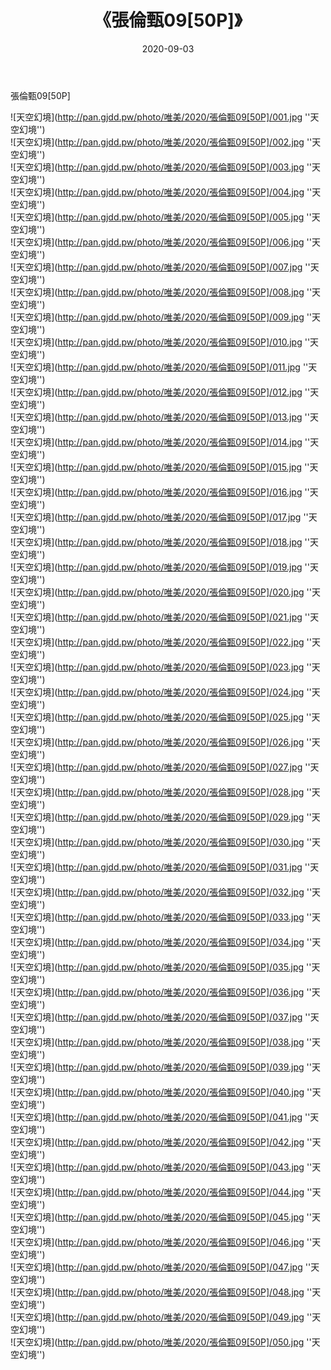 ﻿---
layout: post
title:  《張倫甄09[50P]》
date:   2020-09-03
img: http://pan.gjdd.pw/photo/唯美/2020/張倫甄09[50P]/000.jpg
categories: [美女, 清纯, 唯美]
---

張倫甄09[50P]



![天空幻境](http://pan.gjdd.pw/photo/唯美/2020/張倫甄09[50P]/001.jpg ''天空幻境'') <br>
![天空幻境](http://pan.gjdd.pw/photo/唯美/2020/張倫甄09[50P]/002.jpg ''天空幻境'') <br>
![天空幻境](http://pan.gjdd.pw/photo/唯美/2020/張倫甄09[50P]/003.jpg ''天空幻境'') <br>
![天空幻境](http://pan.gjdd.pw/photo/唯美/2020/張倫甄09[50P]/004.jpg ''天空幻境'') <br>
![天空幻境](http://pan.gjdd.pw/photo/唯美/2020/張倫甄09[50P]/005.jpg ''天空幻境'') <br>
![天空幻境](http://pan.gjdd.pw/photo/唯美/2020/張倫甄09[50P]/006.jpg ''天空幻境'') <br>
![天空幻境](http://pan.gjdd.pw/photo/唯美/2020/張倫甄09[50P]/007.jpg ''天空幻境'') <br>
![天空幻境](http://pan.gjdd.pw/photo/唯美/2020/張倫甄09[50P]/008.jpg ''天空幻境'') <br>
![天空幻境](http://pan.gjdd.pw/photo/唯美/2020/張倫甄09[50P]/009.jpg ''天空幻境'') <br>
![天空幻境](http://pan.gjdd.pw/photo/唯美/2020/張倫甄09[50P]/010.jpg ''天空幻境'') <br>
![天空幻境](http://pan.gjdd.pw/photo/唯美/2020/張倫甄09[50P]/011.jpg ''天空幻境'') <br>
![天空幻境](http://pan.gjdd.pw/photo/唯美/2020/張倫甄09[50P]/012.jpg ''天空幻境'') <br>
![天空幻境](http://pan.gjdd.pw/photo/唯美/2020/張倫甄09[50P]/013.jpg ''天空幻境'') <br>
![天空幻境](http://pan.gjdd.pw/photo/唯美/2020/張倫甄09[50P]/014.jpg ''天空幻境'') <br>
![天空幻境](http://pan.gjdd.pw/photo/唯美/2020/張倫甄09[50P]/015.jpg ''天空幻境'') <br>
![天空幻境](http://pan.gjdd.pw/photo/唯美/2020/張倫甄09[50P]/016.jpg ''天空幻境'') <br>
![天空幻境](http://pan.gjdd.pw/photo/唯美/2020/張倫甄09[50P]/017.jpg ''天空幻境'') <br>
![天空幻境](http://pan.gjdd.pw/photo/唯美/2020/張倫甄09[50P]/018.jpg ''天空幻境'') <br>
![天空幻境](http://pan.gjdd.pw/photo/唯美/2020/張倫甄09[50P]/019.jpg ''天空幻境'') <br>
![天空幻境](http://pan.gjdd.pw/photo/唯美/2020/張倫甄09[50P]/020.jpg ''天空幻境'') <br>
![天空幻境](http://pan.gjdd.pw/photo/唯美/2020/張倫甄09[50P]/021.jpg ''天空幻境'') <br>
![天空幻境](http://pan.gjdd.pw/photo/唯美/2020/張倫甄09[50P]/022.jpg ''天空幻境'') <br>
![天空幻境](http://pan.gjdd.pw/photo/唯美/2020/張倫甄09[50P]/023.jpg ''天空幻境'') <br>
![天空幻境](http://pan.gjdd.pw/photo/唯美/2020/張倫甄09[50P]/024.jpg ''天空幻境'') <br>
![天空幻境](http://pan.gjdd.pw/photo/唯美/2020/張倫甄09[50P]/025.jpg ''天空幻境'') <br>
![天空幻境](http://pan.gjdd.pw/photo/唯美/2020/張倫甄09[50P]/026.jpg ''天空幻境'') <br>
![天空幻境](http://pan.gjdd.pw/photo/唯美/2020/張倫甄09[50P]/027.jpg ''天空幻境'') <br>
![天空幻境](http://pan.gjdd.pw/photo/唯美/2020/張倫甄09[50P]/028.jpg ''天空幻境'') <br>
![天空幻境](http://pan.gjdd.pw/photo/唯美/2020/張倫甄09[50P]/029.jpg ''天空幻境'') <br>
![天空幻境](http://pan.gjdd.pw/photo/唯美/2020/張倫甄09[50P]/030.jpg ''天空幻境'') <br>
![天空幻境](http://pan.gjdd.pw/photo/唯美/2020/張倫甄09[50P]/031.jpg ''天空幻境'') <br>
![天空幻境](http://pan.gjdd.pw/photo/唯美/2020/張倫甄09[50P]/032.jpg ''天空幻境'') <br>
![天空幻境](http://pan.gjdd.pw/photo/唯美/2020/張倫甄09[50P]/033.jpg ''天空幻境'') <br>
![天空幻境](http://pan.gjdd.pw/photo/唯美/2020/張倫甄09[50P]/034.jpg ''天空幻境'') <br>
![天空幻境](http://pan.gjdd.pw/photo/唯美/2020/張倫甄09[50P]/035.jpg ''天空幻境'') <br>
![天空幻境](http://pan.gjdd.pw/photo/唯美/2020/張倫甄09[50P]/036.jpg ''天空幻境'') <br>
![天空幻境](http://pan.gjdd.pw/photo/唯美/2020/張倫甄09[50P]/037.jpg ''天空幻境'') <br>
![天空幻境](http://pan.gjdd.pw/photo/唯美/2020/張倫甄09[50P]/038.jpg ''天空幻境'') <br>
![天空幻境](http://pan.gjdd.pw/photo/唯美/2020/張倫甄09[50P]/039.jpg ''天空幻境'') <br>
![天空幻境](http://pan.gjdd.pw/photo/唯美/2020/張倫甄09[50P]/040.jpg ''天空幻境'') <br>
![天空幻境](http://pan.gjdd.pw/photo/唯美/2020/張倫甄09[50P]/041.jpg ''天空幻境'') <br>
![天空幻境](http://pan.gjdd.pw/photo/唯美/2020/張倫甄09[50P]/042.jpg ''天空幻境'') <br>
![天空幻境](http://pan.gjdd.pw/photo/唯美/2020/張倫甄09[50P]/043.jpg ''天空幻境'') <br>
![天空幻境](http://pan.gjdd.pw/photo/唯美/2020/張倫甄09[50P]/044.jpg ''天空幻境'') <br>
![天空幻境](http://pan.gjdd.pw/photo/唯美/2020/張倫甄09[50P]/045.jpg ''天空幻境'') <br>
![天空幻境](http://pan.gjdd.pw/photo/唯美/2020/張倫甄09[50P]/046.jpg ''天空幻境'') <br>
![天空幻境](http://pan.gjdd.pw/photo/唯美/2020/張倫甄09[50P]/047.jpg ''天空幻境'') <br>
![天空幻境](http://pan.gjdd.pw/photo/唯美/2020/張倫甄09[50P]/048.jpg ''天空幻境'') <br>
![天空幻境](http://pan.gjdd.pw/photo/唯美/2020/張倫甄09[50P]/049.jpg ''天空幻境'') <br>
![天空幻境](http://pan.gjdd.pw/photo/唯美/2020/張倫甄09[50P]/050.jpg ''天空幻境'') <br>